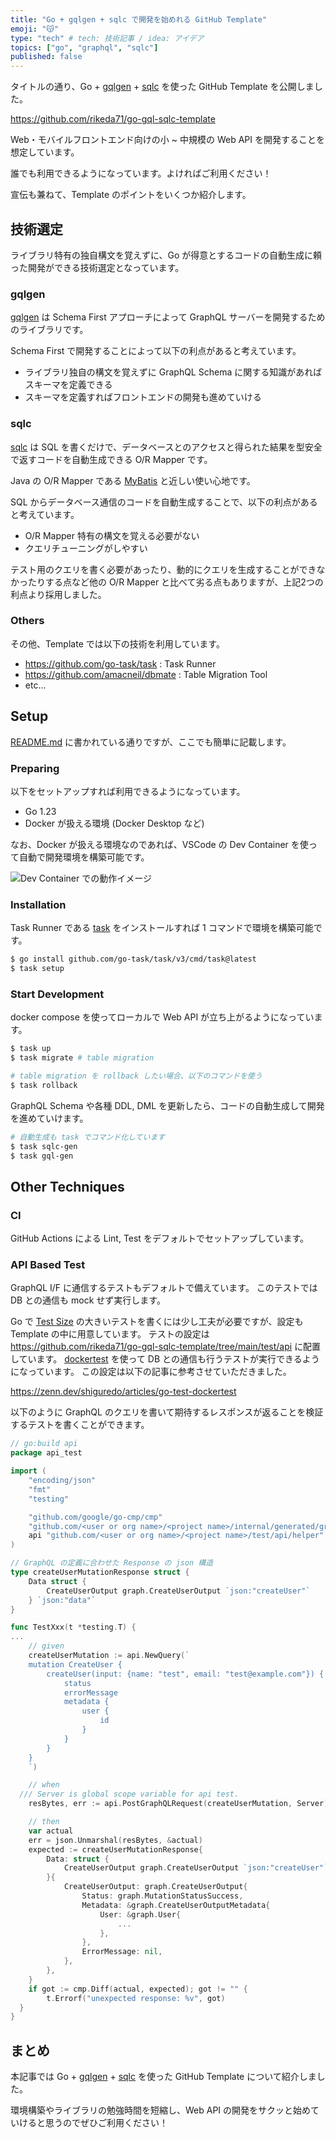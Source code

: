 ```yaml
---
title: "Go + gqlgen + sqlc で開発を始めれる GitHub Template"
emoji: "😽"
type: "tech" # tech: 技術記事 / idea: アイデア
topics: ["go", "graphql", "sqlc"]
published: false
---
```


タイトルの通り、Go + [gqlgen](https://github.com/99designs/gqlgen) + [sqlc](https://github.com/sqlc-dev/sqlc) を使った GitHub Template を公開しました。

https://github.com/rikeda71/go-gql-sqlc-template

Web・モバイルフロントエンド向けの小 ~ 中規模の Web API を開発することを想定しています。

誰でも利用できるようになっています。よければご利用ください！

宣伝も兼ねて、Template のポイントをいくつか紹介します。

## 技術選定

ライブラリ特有の独自構文を覚えずに、Go が得意とするコードの自動生成に頼った開発ができる技術選定となっています。

### gqlgen

[gqlgen](https://github.com/99designs/gqlgen) は Schema First アプローチによって GraphQL サーバーを開発するためのライブラリです。

Schema First で開発することによって以下の利点があると考えています。
- ライブラリ独自の構文を覚えずに GraphQL Schema に関する知識があればスキーマを定義できる
- スキーマを定義すればフロントエンドの開発も進めていける

### sqlc

[sqlc](https://github.com/sqlc-dev/sqlc) は SQL を書くだけで、データベースとのアクセスと得られた結果を型安全で返すコードを自動生成できる O/R Mapper です。

Java の O/R Mapper である [MyBatis](https://mybatis.org/mybatis-3/) と近しい使い心地です。

SQL からデータベース通信のコードを自動生成することで、以下の利点があると考えています。
- O/R Mapper 特有の構文を覚える必要がない
- クエリチューニングがしやすい

テスト用のクエリを書く必要があったり、動的にクエリを生成することができなかったりする点など他の O/R Mapper と比べて劣る点もありますが、上記2つの利点より採用しました。

### Others

その他、Template では以下の技術を利用しています。

- https://github.com/go-task/task : Task Runner
- https://github.com/amacneil/dbmate : Table Migration Tool
- etc...

## Setup

[README.md](https://github.com/rikeda71/go-gql-sqlc-template/blob/main/README.md) に書かれている通りですが、ここでも簡単に記載します。

### Preparing

以下をセットアップすれば利用できるようになっています。

- Go 1.23
- Docker が扱える環境 (Docker Desktop など)

なお、Docker が扱える環境なのであれば、VSCode の Dev Container を使って自動で開発環境を構築可能です。

![Dev Container での動作イメージ](/images/go_template/1.gif)

### Installation

Task Runner である [task](https://github.com/go-task/task) をインストールすれば 1 コマンドで環境を構築可能です。

```bash
$ go install github.com/go-task/task/v3/cmd/task@latest
$ task setup
```

### Start Development

docker compose を使ってローカルで Web API が立ち上がるようになっています。

```bash
$ task up
$ task migrate # table migration

# table migration を rollback したい場合、以下のコマンドを使う
$ task rollback
```

GraphQL Schema や各種 DDL, DML を更新したら、コードの自動生成して開発を進めていけます。

```bash
# 自動生成も task でコマンド化しています
$ task sqlc-gen
$ task gql-gen
```

## Other Techniques

### CI

GitHub Actions による Lint, Test をデフォルトでセットアップしています。

### API Based Test

GraphQL I/F に通信するテストもデフォルトで備えています。
このテストでは DB との通信も mock せず実行します。

Go で [Test Size](https://testing.googleblog.com/2010/12/test-sizes.html) の大きいテストを書くには少し工夫が必要ですが、設定も Template の中に用意しています。
テストの設定は https://github.com/rikeda71/go-gql-sqlc-template/tree/main/test/api に配置しています。
[dockertest](https://github.com/ory/dockertest) を使って DB との通信も行うテストが実行できるようになっています。
この設定は以下の記事に参考させていただきました。

https://zenn.dev/shiguredo/articles/go-test-dockertest

以下のように GraphQL のクエリを書いて期待するレスポンスが返ることを検証するテストを書くことができます。

```go
// go:build api
package api_test

import (
	"encoding/json"
	"fmt"
	"testing"

	"github.com/google/go-cmp/cmp"
	"github.com/<user or org name>/<project name>/internal/generated/graph"
	api "github.com/<user or org name>/<project name>/test/api/helper"
)

// GraphQL の定義に合わせた Response の json 構造
type createUserMutationResponse struct {
	Data struct {
		CreateUserOutput graph.CreateUserOutput `json:"createUser"`
	} `json:"data"`
}

func TestXxx(t *testing.T) {
...
	// given
	createUserMutation := api.NewQuery(`
	mutation CreateUser {
		createUser(input: {name: "test", email: "test@example.com"}) {
			status
			errorMessage
			metadata {
				user {
					id
				}
			}
		}
	}
	`)

	// when
  /// Server is global scope variable for api test.
	resBytes, err := api.PostGraphQLRequest(createUserMutation, Server)

	// then
	var actual
	err = json.Unmarshal(resBytes, &actual)
	expected := createUserMutationResponse{
		Data: struct {
			CreateUserOutput graph.CreateUserOutput `json:"createUser"`
		}{
			CreateUserOutput: graph.CreateUserOutput{
				Status: graph.MutationStatusSuccess,
				Metadata: &graph.CreateUserOutputMetadata{
					User: &graph.User{
						...
					},
				},
				ErrorMessage: nil,
			},
		},
	}
	if got := cmp.Diff(actual, expected); got != "" {
		t.Errorf("unexpected response: %v", got)
  }
}
```

## まとめ

本記事では Go + [gqlgen](https://github.com/99designs/gqlgen) + [sqlc](https://github.com/sqlc-dev/sqlc) を使った GitHub Template について紹介しました。

環境構築やライブラリの勉強時間を短縮し、Web API の開発をサクッと始めていけると思うのでぜひご利用ください！
